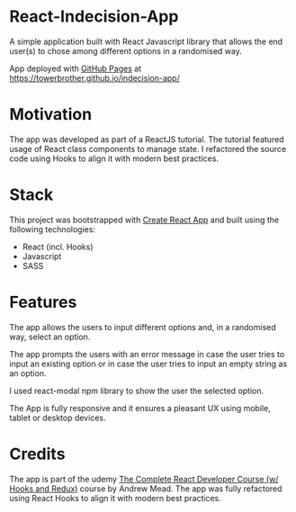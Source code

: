 # React-Indecision-App

A simple application built with React Javascript library that allows the end user(s) to chose among different options in a randomised way.

App deployed with [GitHub Pages](https://pages.github.com/) at https://towerbrother.github.io/indecision-app/

# Motivation

The app was developed as part of a ReactJS tutorial. The tutorial featured usage of React class components to manage state. I refactored the source code using Hooks to align it with modern best practices.

# Stack

This project was bootstrapped with [Create React App](https://create-react-app.dev/docs/getting-started/) and built using the following technologies:

- React (incl. Hooks)
- Javascript
- SASS

# Features

The app allows the users to input different options and, in a randomised way, select an option.

The app prompts the users with an error message in case the user tries to input an existing option or in case the user tries to input an empty string as an option.

I used react-modal npm library to show the user the selected option.

The App is fully responsive and it ensures a pleasant UX using mobile, tablet or desktop devices.

# Credits

The app is part of the udemy [The Complete React Developer Course (w/ Hooks and Redux)](https://www.udemy.com/course/react-2nd-edition/) course by Andrew Mead. The app was fully refactored using React Hooks to align it with modern best practices.
